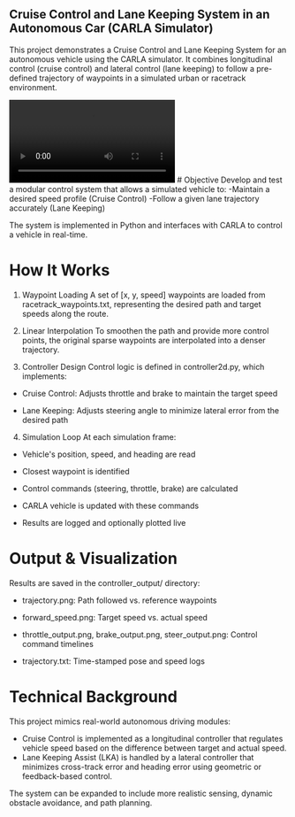 ## Cruise Control and Lane Keeping System in an Autonomous Car (CARLA Simulator)

This project demonstrates a Cruise Control and Lane Keeping System for an autonomous vehicle using the CARLA simulator. It combines longitudinal control (cruise control) and lateral control (lane keeping) to follow a pre-defined trajectory of waypoints in a simulated urban or racetrack environment.

<video>
  <source src="carla_sim.mp4" type="video/mp4">
</video>
# Objective
Develop and test a modular control system that allows a simulated vehicle to:
-Maintain a desired speed profile (Cruise Control)
-Follow a given lane trajectory accurately (Lane Keeping)

The system is implemented in Python and interfaces with CARLA to control a vehicle in real-time.

# How It Works
1. Waypoint Loading
A set of [x, y, speed] waypoints are loaded from racetrack_waypoints.txt, representing the desired path and target speeds along the route.

2. Linear Interpolation
To smoothen the path and provide more control points, the original sparse waypoints are interpolated into a denser trajectory.

3. Controller Design
Control logic is defined in controller2d.py, which implements:

- Cruise Control: Adjusts throttle and brake to maintain the target speed

- Lane Keeping: Adjusts steering angle to minimize lateral error from the desired path

4. Simulation Loop
At each simulation frame:

- Vehicle's position, speed, and heading are read

- Closest waypoint is identified

- Control commands (steering, throttle, brake) are calculated

- CARLA vehicle is updated with these commands

- Results are logged and optionally plotted live

# Output & Visualization
Results are saved in the controller_output/ directory:

- trajectory.png: Path followed vs. reference waypoints

- forward_speed.png: Target speed vs. actual speed

- throttle_output.png, brake_output.png, steer_output.png: Control command timelines

- trajectory.txt: Time-stamped pose and speed logs

# Technical Background
This project mimics real-world autonomous driving modules:
- Cruise Control is implemented as a longitudinal controller that regulates vehicle speed based on the difference between target and actual speed.
- Lane Keeping Assist (LKA) is handled by a lateral controller that minimizes cross-track error and heading error using geometric or feedback-based control.

The system can be expanded to include more realistic sensing, dynamic obstacle avoidance, and path planning.



